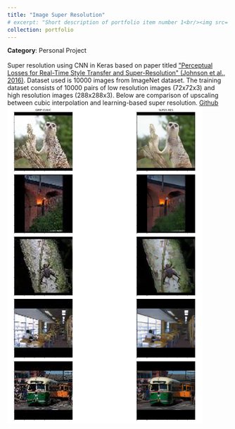 ```yaml
---
title: "Image Super Resolution"
# excerpt: "Short description of portfolio item number 1<br/><img src='/images/500x300.png'>"
collection: portfolio
---
```


**Category**: Personal Project<br/><br/>
Super resolution using CNN in Keras based on paper titled ["Perceptual Losses for Real-Time Style Transfer and Super-Resolution" (Johnson et al., 2016)](https://arxiv.org/abs/1603.08155). Dataset used is 10000 images from ImageNet dataset. The training dataset consists of 10000 pairs of low resolution images (72x72x3) and high resolution images (288x288x3). Below are comparison of upscaling between cubic interpolation and learning-based super resolution. [Github](https://github.com/rrwiyatn/deep-learning/tree/master/super_resolution)<br/>
<img src='/images/super_res.png'>